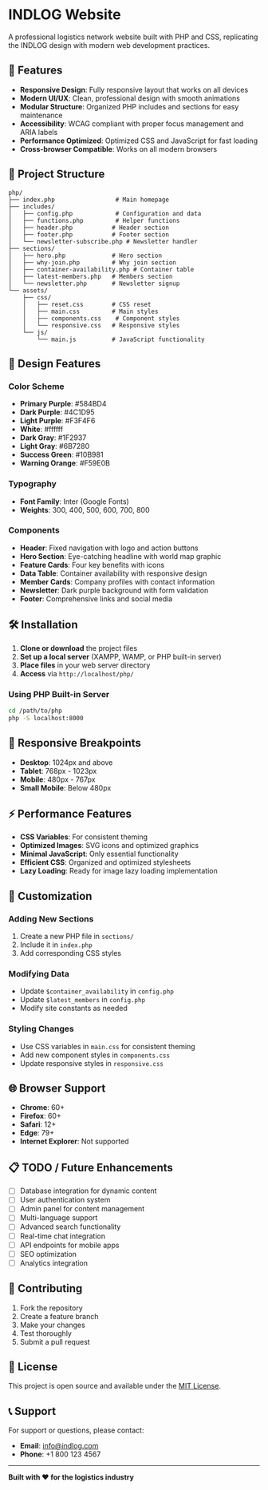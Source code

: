 # INDLOG Website

A professional logistics network website built with PHP and CSS, replicating the INDLOG design with modern web development practices.

## 🚀 Features

- **Responsive Design**: Fully responsive layout that works on all devices
- **Modern UI/UX**: Clean, professional design with smooth animations
- **Modular Structure**: Organized PHP includes and sections for easy maintenance
- **Accessibility**: WCAG compliant with proper focus management and ARIA labels
- **Performance Optimized**: Optimized CSS and JavaScript for fast loading
- **Cross-browser Compatible**: Works on all modern browsers

## 📁 Project Structure

```
php/
├── index.php                 # Main homepage
├── includes/
│   ├── config.php            # Configuration and data
│   ├── functions.php         # Helper functions
│   ├── header.php           # Header section
│   ├── footer.php           # Footer section
│   └── newsletter-subscribe.php # Newsletter handler
├── sections/
│   ├── hero.php             # Hero section
│   ├── why-join.php         # Why join section
│   ├── container-availability.php # Container table
│   ├── latest-members.php   # Members section
│   └── newsletter.php       # Newsletter signup
└── assets/
    ├── css/
    │   ├── reset.css        # CSS reset
    │   ├── main.css         # Main styles
    │   ├── components.css    # Component styles
    │   └── responsive.css   # Responsive styles
    └── js/
        └── main.js          # JavaScript functionality
```

## 🎨 Design Features

### Color Scheme
- **Primary Purple**: #584BD4
- **Dark Purple**: #4C1D95
- **Light Purple**: #F3F4F6
- **White**: #ffffff
- **Dark Gray**: #1F2937
- **Light Gray**: #6B7280
- **Success Green**: #10B981
- **Warning Orange**: #F59E0B

### Typography
- **Font Family**: Inter (Google Fonts)
- **Weights**: 300, 400, 500, 600, 700, 800

### Components
- **Header**: Fixed navigation with logo and action buttons
- **Hero Section**: Eye-catching headline with world map graphic
- **Feature Cards**: Four key benefits with icons
- **Data Table**: Container availability with responsive design
- **Member Cards**: Company profiles with contact information
- **Newsletter**: Dark purple background with form validation
- **Footer**: Comprehensive links and social media

## 🛠️ Installation

1. **Clone or download** the project files
2. **Set up a local server** (XAMPP, WAMP, or PHP built-in server)
3. **Place files** in your web server directory
4. **Access** via `http://localhost/php/`

### Using PHP Built-in Server
```bash
cd /path/to/php
php -S localhost:8000
```

## 📱 Responsive Breakpoints

- **Desktop**: 1024px and above
- **Tablet**: 768px - 1023px
- **Mobile**: 480px - 767px
- **Small Mobile**: Below 480px

## ⚡ Performance Features

- **CSS Variables**: For consistent theming
- **Optimized Images**: SVG icons and optimized graphics
- **Minimal JavaScript**: Only essential functionality
- **Efficient CSS**: Organized and optimized stylesheets
- **Lazy Loading**: Ready for image lazy loading implementation

## 🔧 Customization

### Adding New Sections
1. Create a new PHP file in `sections/`
2. Include it in `index.php`
3. Add corresponding CSS styles

### Modifying Data
- Update `$container_availability` in `config.php`
- Update `$latest_members` in `config.php`
- Modify site constants as needed

### Styling Changes
- Use CSS variables in `main.css` for consistent theming
- Add new component styles in `components.css`
- Update responsive styles in `responsive.css`

## 🌐 Browser Support

- **Chrome**: 60+
- **Firefox**: 60+
- **Safari**: 12+
- **Edge**: 79+
- **Internet Explorer**: Not supported

## 📋 TODO / Future Enhancements

- [ ] Database integration for dynamic content
- [ ] User authentication system
- [ ] Admin panel for content management
- [ ] Multi-language support
- [ ] Advanced search functionality
- [ ] Real-time chat integration
- [ ] API endpoints for mobile apps
- [ ] SEO optimization
- [ ] Analytics integration

## 🤝 Contributing

1. Fork the repository
2. Create a feature branch
3. Make your changes
4. Test thoroughly
5. Submit a pull request

## 📄 License

This project is open source and available under the [MIT License](LICENSE).

## 📞 Support

For support or questions, please contact:
- **Email**: info@indlog.com
- **Phone**: +1 800 123 4567

---

**Built with ❤️ for the logistics industry**
